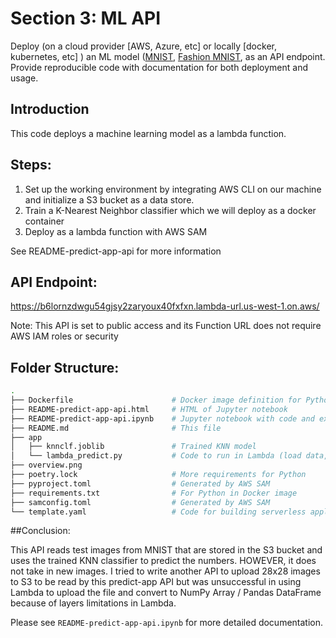 # Section 3: ML API

Deploy (on a cloud provider [AWS, Azure, etc] or locally [docker, kubernetes, etc] ) an ML model ([MNIST](https://paperswithcode.com/dataset/mnist), [Fashion MNIST](https://github.com/zalandoresearch/fashion-mnist), as an API endpoint. Provide reproducible code with documentation for both deployment and usage.

## Introduction

This code deploys a machine learning model as a lambda function.

## Steps:

1. Set up the working environment by integrating AWS CLI on our machine and initialize a S3 bucket as a data store.
2. Train a K-Nearest Neighbor classifier which we will deploy as a docker container
3. Deploy as a lambda function with AWS SAM

See README-predict-app-api for more information

## API Endpoint:

https://b6lornzdwgu54gjsy2zaryoux40fxfxn.lambda-url.us-west-1.on.aws/

Note: This API is set to public access and its Function URL does not require AWS IAM roles or security

## Folder Structure:

```bash
.
├── Dockerfile                      # Docker image definition for Python process
├── README-predict-app-api.html     # HTML of Jupyter notebook
├── README-predict-app-api.ipynb    # Jupyter notebook with code and explanation
├── README.md                       # This file
├── app
│   ├── knnclf.joblib               # Trained KNN model
│   └── lambda_predict.py           # Code to run in Lambda (load data, predict, return NumPy array)
├── overview.png
├── poetry.lock                     # More requirements for Python
├── pyproject.toml                  # Generated by AWS SAM
├── requirements.txt                # For Python in Docker image
├── samconfig.toml                  # Generated by AWS SAM
└── template.yaml                   # Code for building serverless application
```

##Conclusion:

This API reads test images from MNIST that are stored in the S3 bucket and uses the trained KNN classifier to predict the numbers.  HOWEVER, it does not take in new images.  I tried to write another API to upload 28x28 images to S3 to be read by this predict-app API but was unsuccessful in using Lambda to upload the file and convert to NumPy Array / Pandas DataFrame because of layers limitations in Lambda.

Please see `README-predict-app-api.ipynb` for more detailed documentation.
